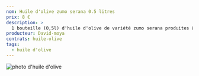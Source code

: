 ```yaml
---
nom: Huile d'olive zumo serana 0.5 litres
prix: 8 €
description: >
  1 bouteille (0,5l) d'huile d'olive de variété zumo serana produites à Valence (Espagne)
producteur: David-moya
contrats: huile-olive
tags: 
  - huile d'olive
---
```


![photo d'huile d'olive](huile-olive.jpg)